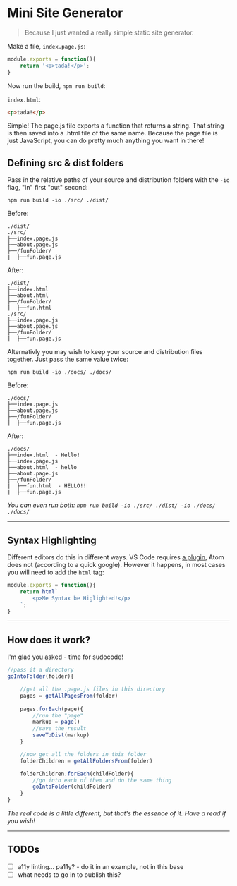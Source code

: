 # Mini Site Generator

>Because I just wanted a really simple static site generator.

Make a file, `index.page.js`:

```js
module.exports = function(){
    return '<p>tada!</p>';
}
```

Now run the build, `npm run build`:

`index.html`:
```html
<p>tada!</p>
```

Simple! The page.js file exports a function that returns a string. That string is then saved into a .html file of the same name. Because the page file is just JavaScript, you can do pretty much anything you want in there!

## Defining src & dist folders

Pass in the relative paths of your source and distribution folders with the `-io` flag, "in" first "out" second:

```
npm run build -io ./src/ ./dist/
```

Before: 

```
./dist/
./src/
├──index.page.js
├──about.page.js
├──/funFolder/
|  ├──fun.page.js
```

After:

```
./dist/
├──index.html
├──about.html
├──/funFolder/
|  ├──fun.html
./src/
├──index.page.js
├──about.page.js
├──/funFolder/
|  ├──fun.page.js
```

Alternativly you may wish to keep your source and distribution files together. Just pass the same value twice: 

```
npm run build -io ./docs/ ./docs/
```

Before:

```
./docs/
├──index.page.js
├──about.page.js
├──/funFolder/
|  ├──fun.page.js
```

After:

```
./docs/
├──index.html  - Hello!
├──index.page.js
├──about.html  - hello
├──about.page.js
├──/funFolder/
|  ├──fun.html  - HELLO!!
|  ├──fun.page.js
```

_You can even run both: `npm run build -io ./src/ ./dist/ -io ./docs/ ./docs/`_

---

## Syntax Highlighting
Different editors do this in different ways. VS Code requires [a plugin](https://marketplace.visualstudio.com/items?itemName=bierner.lit-html), Atom does not (according to a quick google). However it happens, in most cases you will need to add the `html` tag:

```js
module.exports = function(){
    return html`
        <p>Me Syntax be Higlighted!</p>
    `; 
}
```

---

## How does it work?

I'm glad you asked - time for sudocode!

```js
//pass it a directory
goIntoFolder(folder){

    //get all the .page.js files in this directory
    pages = getAllPagesFrom(folder)
    
    pages.forEach(page){
        //run the "page"
        markup = page()
        //save the result
        saveToDist(markup)
    }

    //now get all the folders in this folder
    folderChildren = getAllFoldersFrom(folder)

    folderChildren.forEach(childFolder){
        //go into each of them and do the same thing
        goIntoFolder(childFolder)
    }
}
```

_The real code is a little different, but that's the essence of it. Have a read if you wish!_

---

## TODOs

 - [ ] a11y linting... pa11y? - do it in an example, not in this base
 - [ ] what needs to go in to publish this?